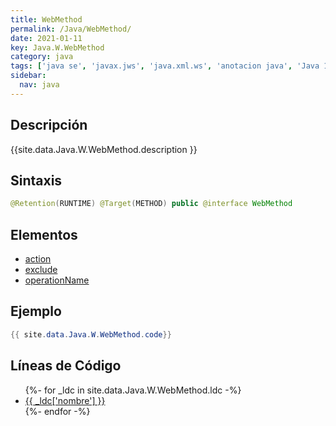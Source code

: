 ```yaml
---
title: WebMethod
permalink: /Java/WebMethod/
date: 2021-01-11
key: Java.W.WebMethod
category: java
tags: ['java se', 'javax.jws', 'java.xml.ws', 'anotacion java', 'Java 1.6']
sidebar: 
  nav: java
---
```


## Descripción
{{site.data.Java.W.WebMethod.description }}

## Sintaxis
~~~java
@Retention(RUNTIME) @Target(METHOD) public @interface WebMethod
~~~

## Elementos
* [action](/Java/WebMethod/action)
* [exclude](/Java/WebMethod/exclude)
* [operationName](/Java/WebMethod/operationName)

## Ejemplo
~~~java
{{ site.data.Java.W.WebMethod.code}}
~~~

## Líneas de Código
<ul>
{%- for _ldc in site.data.Java.W.WebMethod.ldc -%}
   <li>
       <a href="{{_ldc['url'] }}">{{ _ldc['nombre'] }}</a>
   </li>
{%- endfor -%}
</ul>
